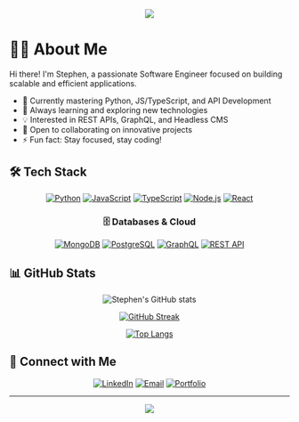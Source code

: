 <div align="center">
  <img src="https://readme-typing-svg.herokuapp.com?font=Fira+Code&size=27&duration=3000&pause=1000&color=14F788&center=true&vCenter=true&random=false&width=435&lines=Welcome+to+my+profile!;I'm+Stephen+ZAST;Software+Engineer;Full-Stack+Developer" />
</div>

# 👨‍💻 About Me

Hi there! I'm Stephen, a passionate Software Engineer focused on building scalable and efficient applications.

- 🔭 Currently mastering Python, JS/TypeScript, and API Development
- 🌱 Always learning and exploring new technologies
- 💡 Interested in REST APIs, GraphQL, and Headless CMS
- 🤝 Open to collaborating on innovative projects
- ⚡ Fun fact: Stay focused, stay coding!

## 🛠️ Tech Stack

<div align="center">

[![Python](https://img.shields.io/badge/-Python-3776AB?style=for-the-badge&logo=python&logoColor=white)](https://www.python.org/)
[![JavaScript](https://img.shields.io/badge/-JavaScript-F7DF1E?style=for-the-badge&logo=javascript&logoColor=black)](https://developer.mozilla.org/en-US/docs/Web/JavaScript)
[![TypeScript](https://img.shields.io/badge/-TypeScript-3178C6?style=for-the-badge&logo=typescript&logoColor=white)](https://www.typescriptlang.org/)
[![Node.js](https://img.shields.io/badge/-Node.js-339933?style=for-the-badge&logo=node.js&logoColor=white)](https://nodejs.org/)
[![React](https://img.shields.io/badge/-React-61DAFB?style=for-the-badge&logo=react&logoColor=black)](https://reactjs.org/)

### 🗄️ Databases & Cloud

[![MongoDB](https://img.shields.io/badge/-MongoDB-47A248?style=for-the-badge&logo=mongodb&logoColor=white)](https://www.mongodb.com/)
[![PostgreSQL](https://img.shields.io/badge/-PostgreSQL-336791?style=for-the-badge&logo=postgresql&logoColor=white)](https://www.postgresql.org/)
[![GraphQL](https://img.shields.io/badge/-GraphQL-E10098?style=for-the-badge&logo=graphql&logoColor=white)](https://graphql.org/)
[![REST API](https://img.shields.io/badge/-REST%20API-FF5733?style=for-the-badge)](https://restfulapi.net/)

</div>

## 📊 GitHub Stats

<div align="center">
  
![Stephen's GitHub stats](https://github-readme-stats.vercel.app/api?username=StephenZAST&show_icons=true&theme=radical)

[![GitHub Streak](https://github-readme-streak-stats.herokuapp.com/?user=StephenZAST&theme=radical)](https://git.io/streak-stats)

[![Top Langs](https://github-readme-stats.vercel.app/api/top-langs/?username=StephenZAST&layout=compact&theme=radical)](https://github.com/StephenZAST)

</div>

## 🤝 Connect with Me

<div align="center">

[![LinkedIn](https://img.shields.io/badge/-LinkedIn-0A66C2?style=for-the-badge&logo=linkedin&logoColor=white)](Votre_URL_LinkedIn)
[![Email](https://img.shields.io/badge/-Email-EA4335?style=for-the-badge&logo=gmail&logoColor=white)](mailto:votre@email.com)
[![Portfolio](https://img.shields.io/badge/-Portfolio-000000?style=for-the-badge&logo=notion&logoColor=white)](Votre_URL_Portfolio)

</div>

---

<div align="center">
  <img src="https://komarev.com/ghpvc/?username=StephenZAST&color=blueviolet&style=flat-square&label=Profile+Views" />
</div>
